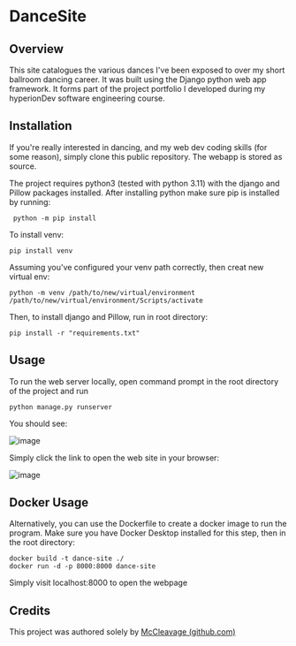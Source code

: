 # DanceSite
## Overview
This site catalogues the various dances I've been exposed to over my short ballroom dancing career. It was built using the Django python web app framework. It forms part of the project portfolio I developed during my hyperionDev software engineering course.
## Installation
If you're really interested in dancing, and my web dev coding skills (for some reason), simply clone this public repository. The webapp is stored as source.

The project requires python3 (tested with python 3.11) with the django and Pillow packages installed. After installing python make sure pip is installed by running:
```
 python -m pip install
```
To install venv:
```
pip install venv 
```
Assuming you've configured your venv path correctly, then creat new virtual env:
```
python -m venv /path/to/new/virtual/environment
/path/to/new/virtual/environment/Scripts/activate
```
Then, to install django and Pillow, run in root directory:
```
pip install -r "requirements.txt"
```
## Usage
To run the web server locally, open command prompt in the root directory of the project and run
```
python manage.py runserver
```
You should see:

![image](https://github.com/McCleavage/DanceSite/assets/137903276/869e8bbd-fd0b-413e-bdd6-17b96fac768d)

Simply click the link to open the web site in your browser:

![image](https://github.com/McCleavage/DanceSite/assets/137903276/265a44e5-58f9-4b5f-8dd9-634734ff8fa6)

## Docker Usage
Alternatively, you can use the Dockerfile to create a docker image to run the program.
Make sure you have Docker Desktop installed for this step, then in the root directory:
```
docker build -t dance-site ./
docker run -d -p 8000:8000 dance-site
```
Simply visit localhost:8000 to open the webpage
## Credits
This project was authored solely by [McCleavage (github.com)](https://github.com/McCleavage)

